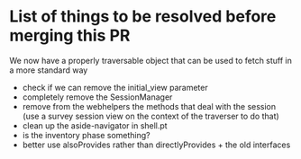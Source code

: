 # List of things to be resolved before merging this PR

We now have a properly traversable object that can be used to fetch stuff in a more standard way

- check if we can remove the initial_view parameter
- completely remove the SessionManager
- remove from the webhelpers the methods that deal with the session (use a survey session view on the context of the traverser to do that)
- clean up the aside-navigator in shell.pt
- is the inventory phase something?
- better use alsoProvides rather than directlyProvides + the old interfaces
